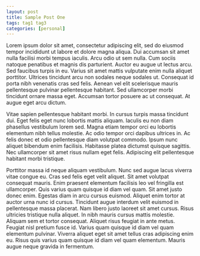 ```yaml
---
layout: post
title: Sample Post One
tags: tag1 tag3
categories: [personal]
---
```


Lorem ipsum dolor sit amet, consectetur adipiscing elit, sed do eiusmod tempor incididunt ut labore et dolore magna aliqua. Dui accumsan sit amet nulla facilisi morbi tempus iaculis. Arcu odio ut sem nulla. Cum sociis natoque penatibus et magnis dis parturient. Auctor eu augue ut lectus arcu. Sed faucibus turpis in eu. Varius sit amet mattis vulputate enim nulla aliquet porttitor. Ultrices tincidunt arcu non sodales neque sodales ut. Consequat id porta nibh venenatis cras sed felis. Aenean vel elit scelerisque mauris pellentesque pulvinar pellentesque habitant. Sed ullamcorper morbi tincidunt ornare massa eget. Accumsan tortor posuere ac ut consequat. At augue eget arcu dictum.


Vitae sapien pellentesque habitant morbi. In cursus turpis massa tincidunt dui. Eget felis eget nunc lobortis mattis aliquam. Iaculis eu non diam phasellus vestibulum lorem sed. Magna etiam tempor orci eu lobortis elementum nibh tellus molestie. Ac odio tempor orci dapibus ultrices in. Ac felis donec et odio pellentesque diam volutpat commodo. Ipsum nunc aliquet bibendum enim facilisis. Habitasse platea dictumst quisque sagittis. Nec ullamcorper sit amet risus nullam eget felis. Adipiscing elit pellentesque habitant morbi tristique.

Porttitor massa id neque aliquam vestibulum. Nunc sed augue lacus viverra vitae congue eu. Cras sed felis eget velit aliquet. Sit amet volutpat consequat mauris. Enim praesent elementum facilisis leo vel fringilla est ullamcorper. Quis varius quam quisque id diam vel quam. Sit amet justo donec enim. Egestas diam in arcu cursus euismod. Aliquet enim tortor at auctor urna nunc id cursus. Tincidunt augue interdum velit euismod in pellentesque massa placerat. Nam libero justo laoreet sit amet cursus. Risus ultricies tristique nulla aliquet. In nibh mauris cursus mattis molestie. Aliquam sem et tortor consequat. Aliquet risus feugiat in ante metus. Feugiat nisl pretium fusce id. Varius quam quisque id diam vel quam elementum pulvinar. Viverra aliquet eget sit amet tellus cras adipiscing enim eu. Risus quis varius quam quisque id diam vel quam elementum. Mauris augue neque gravida in fermentum.